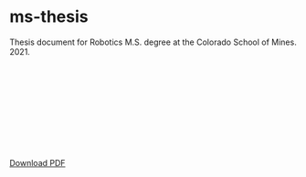 # ms-thesis
Thesis document for Robotics M.S. degree at the Colorado School of Mines. 2021.

<object data="https://github.com/kevinsbarnard/ms-thesis/raw/master/thesis.pdf" type="application/pdf" width="700px" height="700px">
    <embed src="https://github.com/kevinsbarnard/ms-thesis/raw/master/thesis.pdf">
        <p><a href="https://github.com/kevinsbarnard/ms-thesis/raw/master/thesis.pdf">Download PDF</a></p>
    </embed>
</object>
